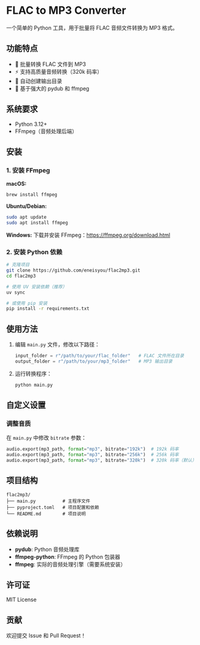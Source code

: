 # FLAC to MP3 Converter

一个简单的 Python 工具，用于批量将 FLAC 音频文件转换为 MP3 格式。

## 功能特点

- 🎵 批量转换 FLAC 文件到 MP3
- ⚡ 支持高质量音频转换（320k 码率）
- 📁 自动创建输出目录
- 🔧 基于强大的 pydub 和 ffmpeg

## 系统要求

- Python 3.12+
- FFmpeg（音频处理后端）

## 安装

### 1. 安装 FFmpeg

**macOS:**
```bash
brew install ffmpeg
```

**Ubuntu/Debian:**
```bash
sudo apt update
sudo apt install ffmpeg
```

**Windows:**
下载并安装 FFmpeg：https://ffmpeg.org/download.html

### 2. 安装 Python 依赖

```bash
# 克隆项目
git clone https://github.com/eneisyou/flac2mp3.git
cd flac2mp3

# 使用 UV 安装依赖（推荐）
uv sync

# 或使用 pip 安装
pip install -r requirements.txt
```

## 使用方法

1. 编辑 `main.py` 文件，修改以下路径：
   ```python
   input_folder = r"/path/to/your/flac_folder"   # FLAC 文件所在目录
   output_folder = r"/path/to/your/mp3_folder"   # MP3 输出目录
   ```

2. 运行转换程序：
   ```bash
   python main.py
   ```

## 自定义设置

### 调整音质

在 `main.py` 中修改 `bitrate` 参数：
```python
audio.export(mp3_path, format="mp3", bitrate="192k")  # 192k 码率
audio.export(mp3_path, format="mp3", bitrate="256k")  # 256k 码率
audio.export(mp3_path, format="mp3", bitrate="320k")  # 320k 码率（默认）
```

## 项目结构

```
flac2mp3/
├── main.py          # 主程序文件
├── pyproject.toml   # 项目配置和依赖
└── README.md        # 项目说明
```

## 依赖说明

- **pydub**: Python 音频处理库
- **ffmpeg-python**: FFmpeg 的 Python 包装器
- **ffmpeg**: 实际的音频处理引擎（需要系统安装）

## 许可证

MIT License

## 贡献

欢迎提交 Issue 和 Pull Request！